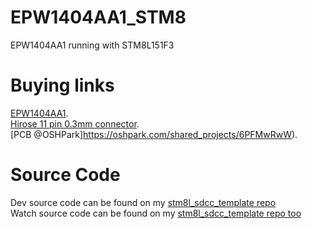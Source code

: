 # EPW1404AA1_STM8
EPW1404AA1 running with STM8L151F3 

Buying links
=

[EPW1404AA1](https://www.aliexpress.com/item/1005002238967941.html).  
[Hirose 11 pin 0.3mm connector](https://www.aliexpress.com/item/32849471537.html).  
[PCB @OSHPark]https://oshpark.com/shared_projects/6PFMwRwW).  

Source Code
=

Dev source code can be found on my [stm8l_sdcc_template repo](https://github.com/TiNredmc/stm8l_sdcc_template/tree/master/code/EPW1404AA1_SSD1316)  
Watch source code can be found on my [stm8l_sdcc_template repo too](https://github.com/TiNredmc/stm8l_sdcc_template/tree/master/code/Fl3xWatchOLED)
